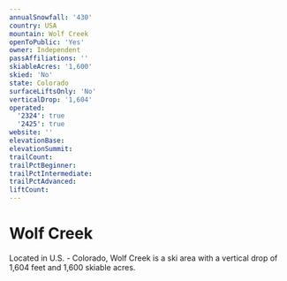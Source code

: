 ```yaml
---
annualSnowfall: '430'
country: USA
mountain: Wolf Creek
openToPublic: 'Yes'
owner: Independent
passAffiliations: ''
skiableAcres: '1,600'
skied: 'No'
state: Colorado
surfaceLiftsOnly: 'No'
verticalDrop: '1,604'
operated:
  '2324': true
  '2425': true
website: ''
elevationBase:
elevationSummit:
trailCount:
trailPctBeginner:
trailPctIntermediate:
trailPctAdvanced:
liftCount:
---
```



# Wolf Creek

Located in U.S. - Colorado, Wolf Creek is a ski area with a vertical drop of 1,604 feet and 1,600 skiable acres.
